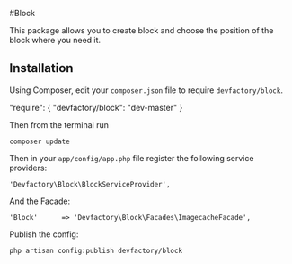 #Block

This package allows you to create block and choose the position of the block where you need it.

## Installation

Using Composer, edit your `composer.json` file to require `devfactory/block`.

  "require": {
    "devfactory/block": "dev-master"
  }

Then from the terminal run

    composer update

Then in your `app/config/app.php` file register the following service providers:

    'Devfactory\Block\BlockServiceProvider',

And the Facade:

    'Block'      => 'Devfactory\Block\Facades\ImagecacheFacade',

Publish the config:

    php artisan config:publish devfactory/block



